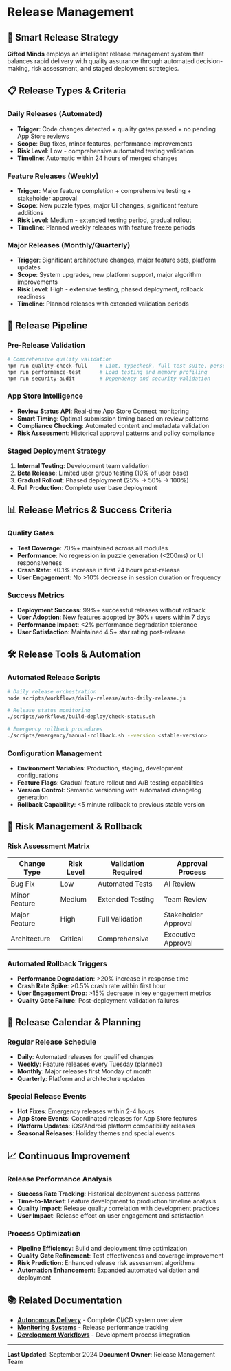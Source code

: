 # Release Management

## 🚀 Smart Release Strategy

**Gifted Minds** employs an intelligent release management system that balances rapid delivery with quality assurance through automated decision-making, risk assessment, and staged deployment strategies.

## 📋 Release Types & Criteria

### **Daily Releases** (Automated)
- **Trigger**: Code changes detected + quality gates passed + no pending App Store reviews
- **Scope**: Bug fixes, minor features, performance improvements
- **Risk Level**: Low - comprehensive automated testing validation
- **Timeline**: Automatic within 24 hours of merged changes

### **Feature Releases** (Weekly)
- **Trigger**: Major feature completion + comprehensive testing + stakeholder approval
- **Scope**: New puzzle types, major UI changes, significant feature additions
- **Risk Level**: Medium - extended testing period, gradual rollout
- **Timeline**: Planned weekly releases with feature freeze periods

### **Major Releases** (Monthly/Quarterly)
- **Trigger**: Significant architecture changes, major feature sets, platform updates
- **Scope**: System upgrades, new platform support, major algorithm improvements
- **Risk Level**: High - extensive testing, phased deployment, rollback readiness
- **Timeline**: Planned releases with extended validation periods

## 🔄 Release Pipeline

### **Pre-Release Validation**
```bash
# Comprehensive quality validation
npm run quality-check-full    # Lint, typecheck, full test suite, persona validation
npm run performance-test      # Load testing and memory profiling
npm run security-audit        # Dependency and security validation
```

### **App Store Intelligence**
- **Review Status API**: Real-time App Store Connect monitoring
- **Smart Timing**: Optimal submission timing based on review patterns
- **Compliance Checking**: Automated content and metadata validation
- **Risk Assessment**: Historical approval patterns and policy compliance

### **Staged Deployment Strategy**
1. **Internal Testing**: Development team validation
2. **Beta Release**: Limited user group testing (10% of user base)
3. **Gradual Rollout**: Phased deployment (25% → 50% → 100%)
4. **Full Production**: Complete user base deployment

## 📊 Release Metrics & Success Criteria

### **Quality Gates**
- **Test Coverage**: 70%+ maintained across all modules
- **Performance**: No regression in puzzle generation (<200ms) or UI responsiveness
- **Crash Rate**: <0.1% increase in first 24 hours post-release
- **User Engagement**: No >10% decrease in session duration or frequency

### **Success Metrics**
- **Deployment Success**: 99%+ successful releases without rollback
- **User Adoption**: New features adopted by 30%+ users within 7 days
- **Performance Impact**: <2% performance degradation tolerance
- **User Satisfaction**: Maintained 4.5+ star rating post-release

## 🛠 Release Tools & Automation

### **Automated Release Scripts**
```bash
# Daily release orchestration
node scripts/workflows/daily-release/auto-daily-release.js

# Release status monitoring
./scripts/workflows/build-deploy/check-status.sh

# Emergency rollback procedures
./scripts/emergency/manual-rollback.sh --version <stable-version>
```

### **Configuration Management**
- **Environment Variables**: Production, staging, development configurations
- **Feature Flags**: Gradual feature rollout and A/B testing capabilities
- **Version Control**: Semantic versioning with automated changelog generation
- **Rollback Capability**: <5 minute rollback to previous stable version

## 🚨 Risk Management & Rollback

### **Risk Assessment Matrix**
| Change Type | Risk Level | Validation Required | Approval Process |
|-------------|------------|-------------------|------------------|
| Bug Fix | Low | Automated Tests | AI Review |
| Minor Feature | Medium | Extended Testing | Team Review |
| Major Feature | High | Full Validation | Stakeholder Approval |
| Architecture | Critical | Comprehensive | Executive Approval |

### **Automated Rollback Triggers**
- **Performance Degradation**: >20% increase in response time
- **Crash Rate Spike**: >0.5% crash rate within first hour
- **User Engagement Drop**: >15% decrease in key engagement metrics
- **Quality Gate Failure**: Post-deployment validation failures

## 📅 Release Calendar & Planning

### **Regular Release Schedule**
- **Daily**: Automated releases for qualified changes
- **Weekly**: Feature releases every Tuesday (planned)
- **Monthly**: Major releases first Monday of month
- **Quarterly**: Platform and architecture updates

### **Special Release Events**
- **Hot Fixes**: Emergency releases within 2-4 hours
- **App Store Events**: Coordinated releases for App Store features
- **Platform Updates**: iOS/Android platform compatibility releases
- **Seasonal Releases**: Holiday themes and special events

## 📈 Continuous Improvement

### **Release Performance Analysis**
- **Success Rate Tracking**: Historical deployment success patterns
- **Time-to-Market**: Feature development to production timeline analysis
- **Quality Impact**: Release quality correlation with development practices
- **User Impact**: Release effect on user engagement and satisfaction

### **Process Optimization**
- **Pipeline Efficiency**: Build and deployment time optimization
- **Quality Gate Refinement**: Test effectiveness and coverage improvement
- **Risk Prediction**: Enhanced release risk assessment algorithms
- **Automation Enhancement**: Expanded automated validation and deployment

## 📚 Related Documentation

- **[Autonomous Delivery](autonomous-delivery.md)** - Complete CI/CD system overview
- **[Monitoring Systems](monitoring.md)** - Release performance tracking
- **[Development Workflows](../03-development/workflows.md)** - Development process integration

---

**Last Updated**: September 2024
**Document Owner**: Release Management Team